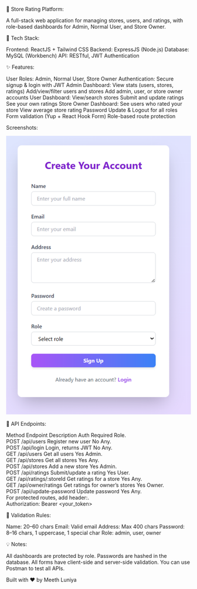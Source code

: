 🏪 Store Rating Platform:

A full-stack web application for managing stores, users, and ratings, with role-based dashboards for Admin, Normal User, and Store Owner.

🚀 Tech Stack:

Frontend: ReactJS + Tailwind CSS
Backend: ExpressJS (Node.js)
Database: MySQL (Workbench)
API: RESTful, JWT Authentication

✨ Features:

User Roles: Admin, Normal User, Store Owner
Authentication: Secure signup & login with JWT
Admin Dashboard:
View stats (users, stores, ratings)
Add/view/filter users and stores
Add admin, user, or store owner accounts
User Dashboard:
View/search stores
Submit and update ratings
See your own ratings
Store Owner Dashboard:
See users who rated your store
View average store rating
Password Update & Logout for all roles
Form validation (Yup + React Hook Form)
Role-based route protection

Screenshots:

![image alt](signup.png)


🔑 API Endpoints:

Method	Endpoint	Description	Auth Required	Role.  
POST	/api/users	Register new user	No	Any.  
POST	/api/login	Login, returns JWT	No	Any.  
GET	/api/users	Get all users	Yes	Admin.  
GET	/api/stores	Get all stores	Yes	Any.  
POST	/api/stores	Add a new store	Yes	Admin.  
POST	/api/ratings	Submit/update a rating	Yes	User.  
GET	/api/ratings/:storeId	Get ratings for a store	Yes	Any.  
GET	/api/owner/ratings	Get ratings for owner’s stores	Yes	Owner.  
POST	/api/update-password	Update password	Yes	Any.  
For protected routes, add header:.  
Authorization: Bearer <your_token>

📝 Validation Rules:

Name: 20–60 chars
Email: Valid email
Address: Max 400 chars
Password: 8–16 chars, 1 uppercase, 1 special char
Role: admin, user, owner


💡 Notes:

All dashboards are protected by role.
Passwords are hashed in the database.
All forms have client-side and server-side validation.
You can use Postman to test all APIs.



Built with ❤️ by Meeth Luniya
